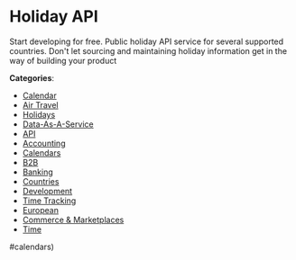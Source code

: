 # Holiday API


Start developing for free. Public holiday API service for several supported countries.  Don't let sourcing and maintaining holiday information get in the way of building your product



**Categories**:
- [Calendar](https://github.com/apis-list/apis-list#calendar)
- [Air Travel](https://github.com/apis-list/apis-list#air-travel)
- [Holidays](https://github.com/apis-list/apis-list#holidays)
- [Data-As-A-Service](https://github.com/apis-list/apis-list#data-as-a-service)
- [API](https://github.com/apis-list/apis-list#api)
- [Accounting](https://github.com/apis-list/apis-list#accounting)
- [Calendars](https://github.com/apis-list/apis-list#calendars)
- [B2B](https://github.com/apis-list/apis-list#b2b)
- [Banking](https://github.com/apis-list/apis-list#banking)
- [Countries](https://github.com/apis-list/apis-list#countries)
- [Development](https://github.com/apis-list/apis-list#development)
- [Time Tracking](https://github.com/apis-list/apis-list#time-tracking)
- [European](https://github.com/apis-list/apis-list#european)
- [Commerce & Marketplaces](https://github.com/apis-list/apis-list#commerce-and-marketplaces)
- [Time](https://github.com/apis-list/apis-list#time)



#calendars)



